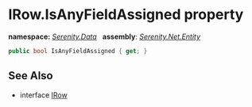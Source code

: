 # IRow.IsAnyFieldAssigned property
**namespace:** *[Serenity.Data](../../README.md#serenity.data-namespace)*   **assembly**: *[Serenity.Net.Entity](../../README.md)*

```csharp
public bool IsAnyFieldAssigned { get; }
```

## See Also

* interface [IRow](../IRow.md)